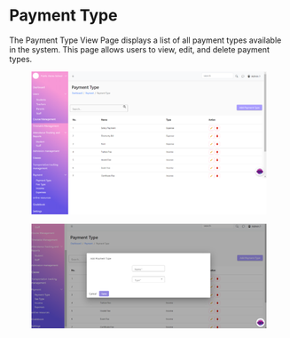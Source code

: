 # Payment Type



The Payment Type View Page displays a list of all payment types available in the system. This page allows users to view, edit, and delete payment types.

<figure><img src="../.gitbook/assets/payment1.png" alt=""><figcaption></figcaption></figure>

<figure><img src="../.gitbook/assets/payment2.png" alt=""><figcaption></figcaption></figure>
